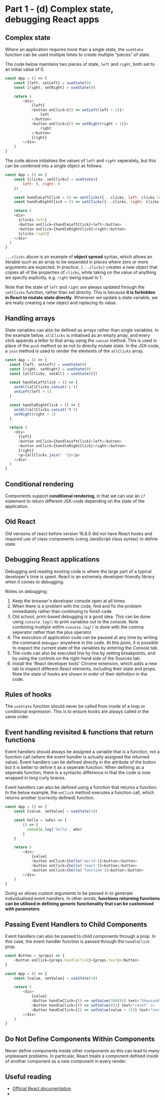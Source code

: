 # Part 1 - (d) Complex state, debugging React apps

## Complex state

Where an application requires more than a single state, the `useState` function can be used multiple times to create multiple "pieces" of state.

The code below maintains two pieces of state, `left` and `right`, both set to an initial value of 0.

```javascript
const App = () => {
    const [left, setLeft] = useState(0)
    const [right, setRight] = useState(0)

    return (
        <div>
            {left}
            <button onClick={() => setLeft(left + 1)}>
                left
            </button>
            <button onClick={() => setRight(right + 1)}>
                right
            </button>
            {right}
        </div>
    )
}
```

The code above initialises the values of `left` and `right` seperately, but this can be combined into a single object as follows:
```javascript
const App = () => {
    const [clicks, setClicks] = useState({
        left: 0, right: 0
    })

    const handleLeftClick = () => setClicks({...clicks, left: clicks.left + 1 })
    const handleRightClick = () => setClicks({...clicks, right: clicks.right + 1 })

    return (
    <div>
      {clicks.left}
      <button onClick={handleLeftClick}>left</button>
      <button onClick={handleRightClick}>right</button>
      {clicks.right}
    </div>
  )
}  
```

`...clicks` above is an example of **object spread** syntax, which allows an iterable such as an array to be expanded in places where zero or more arguments are expected. In practice, `{...clicks}` creates a new object that copies all of the properties of `clicks`, while taking on the value of anything we specify explicitly, e.g. `right` being equal to 1.

Note that the state of `left` and `right` are always updated through the `setClicks` function, rather than set directly. This is because **it is forbidden in React to mutate state directly**. Whenever we update a state variable, we are really creating a new object and replacing its value.

## Handling arrays

State variables can also be defined as arrays rather than single variables. In the example below, `allClicks` is initialised as an empty array, and every click appends a letter to that array using the `concat` method. This is used in place of the `push` method so as not to directly mutate state. In the JSX-code, a `join` method is used to render the elements of the `allClicks` array.

```javascript
const App = () => {
  const [left, setLeft] = useState(0)
  const [right, setRight] = useState(0)
  const [allClicks, setAll] = useState([])

  const handleLeftClick = () => {
    setAll(allClicks.concat('L'))
    setLeft(left + 1)
  }

  const handleRightClick = () => {
    setAll(allClicks.concat('R'))
    setRight(right + 1)
  }

  return (
    <div>
      {left}
      <button onClick={handleLeftClick}>left</button>
      <button onClick={handleRightClick}>right</button>
      {right}
      <p>{allClicks.join(' ')}</p>
    </div>
  )
}
```

## Conditional rendering

Components support **conditional rendering**, in that we can use an `if` statement to return different JSX-code depending on the state of the application. 

## Old React

Old versions of react before version 16.8.0 did not have React hooks and required use of class components (using JavaScript class syntax) to define state.

## Debugging React applications

Debugging and reading existing code is where the large part of a typical developer's time is spent. React is an extremely developer-friendly library when it comes to debugging.

Notes on debugging:
 1. Keep the browser's developer console open at all times
 2. When there is a problem with the code, find and fix the problem immediately rather than continuing to finish code
 3. Old school, print-based debugging is a good idea. This can be done using `console.log()` to print variables out to the console. Note combining multiple within `console.log()` is done with the comma seperator rather than the plus operator.
 4. The execution of application code can be paused at any time by writing the command `debugger` anywhere in the code. At this point, it is possible to inspect the current state of the variables by entering the *Console* tab.
 5. The code can also be executed line by line by setting breakpoints, and by using the controls on the right-hand side of the Sources tab.
 6. Install the 'React developer tools' Chrome extension, which adds a new tab to inspect different React elements, including their state and props. Note the state of hooks are shown in order of their definition in the code.

## Rules of hooks

The `useState` function should never be called from inside of a loop or conditional expression. This is to ensure hooks are always called in the same order.

## Event handling revisited & functions that return functions

Event handlers should always be assigned a variable that is a function, not a function call (where the event handler is actually assigned the returned value). Event handlers can be defined directly in the attribute of the button but it is better to define it as a seperate function. When defining as a seperate function, there is a syntactic difference in that the code is now wrapped in long curly braces.

Event handlers can also be defined using a function that returns a function. In the below example, the `onClick` method executes a function call, which returns another (correctly defined) function.

```javascript
const App = () => {
    const [value, setValue] = useState(10)

    const hello = (who) => {
        () => {
          console.log('hello', who)
        }
    }

    return (
        <div>
            {value}
            <button onClick={hello('world')}>button</button>
            <button onClick={hello('react')}>button</button>
            <button onClick={hello('function')}>button</button>
        </div>
    )
}
```

Doing so allows custom arguments to be passed in to generate individualised event handlers. In other words, **functions returning functions can be utilised in defining generic functionality that can be customised with parameters**.


## Passing Event Handlers to Child Components

Event handlers can also be passed to child components through a prop. In this case, the event handler function is passed through the `handleClick` prop.

```javascript
const Button = (props) => {
    <button onClick={props.handleClick}>{props.text}</button>
}

const App = () => {
    const [value, setValue] = useState(10)

    return (
        <div>
            {value}
            <Button handleClick={() => setValue(1000))} text="thousand" />
            <Button handleClick={() => setValue(0))} text="reset" />
            <Button handleClick={() => setValue(value + 1))} text="increment" />
        </div>
    )
}
```

## Do Not Define Components Within Components

Never define components inside other components as this can lead to many unpleasant problems. In particular, React treats a component defined inside of another component as a new component in every render. 

## Useful reading

 - [Official React documentation](https://reactjs.org/docs/hello-world.html)
 - 